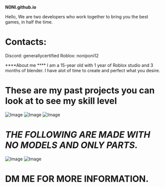 **N0Nl.github.io**

Hello, We are two developers who work together to bring you the best games, in half the time.







# Contacts:
Discord: generallycertified
Roblox: noniponi12


****About me ****
I am a 15-year old with 1 year of Roblox studio and 3 months of blender.
I have alot of time to create and perfect what you desire.





# **These are my past projects you can look at to see my skill level**

![Image](https://github.com/user-attachments/assets/44c52e9a-0043-4748-999e-407f04f24125)
![Image](https://github.com/user-attachments/assets/2a221c77-3c3c-4c73-b9ae-aa3815dc119a)
![Image](https://github.com/user-attachments/assets/625a0240-7527-4211-ac81-b752309679e5)
# *THE FOLLOWING ARE MADE WITH NO MODELS AND ONLY PARTS.*
![Image](https://github.com/user-attachments/assets/318c45cb-758a-4e45-886b-f693fbdd9450)
![Image](https://github.com/user-attachments/assets/ad6b7017-e777-41a2-8bb7-e937b21589f4)

# DM ME FOR MORE INFORMATION.

